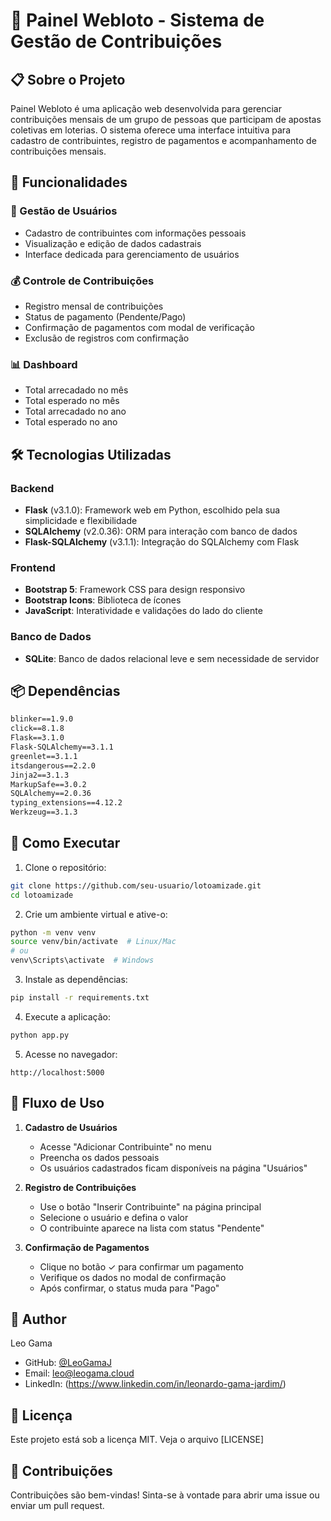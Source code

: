# 🎲 Painel Webloto - Sistema de Gestão de Contribuições

## 📋 Sobre o Projeto

Painel Webloto é uma aplicação web desenvolvida para gerenciar contribuições mensais de um grupo de pessoas que participam de apostas coletivas em loterias. O sistema oferece uma interface intuitiva para cadastro de contribuintes, registro de pagamentos e acompanhamento de contribuições mensais.

## 🚀 Funcionalidades

### 👥 Gestão de Usuários
- Cadastro de contribuintes com informações pessoais
- Visualização e edição de dados cadastrais
- Interface dedicada para gerenciamento de usuários

### 💰 Controle de Contribuições
- Registro mensal de contribuições
- Status de pagamento (Pendente/Pago)
- Confirmação de pagamentos com modal de verificação
- Exclusão de registros com confirmação

### 📊 Dashboard
- Total arrecadado no mês
- Total esperado no mês
- Total arrecadado no ano
- Total esperado no ano

## 🛠️ Tecnologias Utilizadas

### Backend
- **Flask** (v3.1.0): Framework web em Python, escolhido pela sua simplicidade e flexibilidade
- **SQLAlchemy** (v2.0.36): ORM para interação com banco de dados
- **Flask-SQLAlchemy** (v3.1.1): Integração do SQLAlchemy com Flask

### Frontend
- **Bootstrap 5**: Framework CSS para design responsivo
- **Bootstrap Icons**: Biblioteca de ícones
- **JavaScript**: Interatividade e validações do lado do cliente

### Banco de Dados
- **SQLite**: Banco de dados relacional leve e sem necessidade de servidor

## 📦 Dependências

```txt
blinker==1.9.0
click==8.1.8
Flask==3.1.0
Flask-SQLAlchemy==3.1.1
greenlet==3.1.1
itsdangerous==2.2.0
Jinja2==3.1.3
MarkupSafe==3.0.2
SQLAlchemy==2.0.36
typing_extensions==4.12.2
Werkzeug==3.1.3
```

## 🚀 Como Executar

1. Clone o repositório:
```bash
git clone https://github.com/seu-usuario/lotoamizade.git
cd lotoamizade
```

2. Crie um ambiente virtual e ative-o:
```bash
python -m venv venv
source venv/bin/activate  # Linux/Mac
# ou
venv\Scripts\activate  # Windows
```

3. Instale as dependências:
```bash
pip install -r requirements.txt
```

4. Execute a aplicação:
```bash
python app.py
```

5. Acesse no navegador:
```
http://localhost:5000
```

## 🎯 Fluxo de Uso

1. **Cadastro de Usuários**
   - Acesse "Adicionar Contribuinte" no menu
   - Preencha os dados pessoais
   - Os usuários cadastrados ficam disponíveis na página "Usuários"

2. **Registro de Contribuições**
   - Use o botão "Inserir Contribuinte" na página principal
   - Selecione o usuário e defina o valor
   - O contribuinte aparece na lista com status "Pendente"

3. **Confirmação de Pagamentos**
   - Clique no botão ✓ para confirmar um pagamento
   - Verifique os dados no modal de confirmação
   - Após confirmar, o status muda para "Pago"

## 👤 Author

Leo Gama
- GitHub: [@LeoGamaJ](https://github.com/LeoGamaJ)
- Email: leo@leogama.cloud 
- LinkedIn: (https://www.linkedin.com/in/leonardo-gama-jardim/)

## 📄 Licença

Este projeto está sob a licença MIT. Veja o arquivo [LICENSE]

## 🤝 Contribuições

Contribuições são bem-vindas! Sinta-se à vontade para abrir uma issue ou enviar um pull request.
